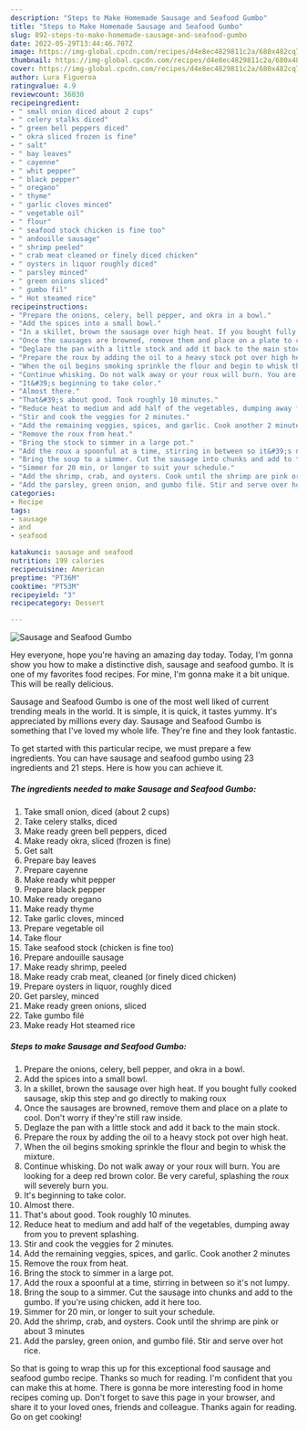 ```yaml
---
description: "Steps to Make Homemade Sausage and Seafood Gumbo"
title: "Steps to Make Homemade Sausage and Seafood Gumbo"
slug: 892-steps-to-make-homemade-sausage-and-seafood-gumbo
date: 2022-05-29T13:44:46.707Z
image: https://img-global.cpcdn.com/recipes/d4e8ec4829811c2a/680x482cq70/sausage-and-seafood-gumbo-recipe-main-photo.jpg
thumbnail: https://img-global.cpcdn.com/recipes/d4e8ec4829811c2a/680x482cq70/sausage-and-seafood-gumbo-recipe-main-photo.jpg
cover: https://img-global.cpcdn.com/recipes/d4e8ec4829811c2a/680x482cq70/sausage-and-seafood-gumbo-recipe-main-photo.jpg
author: Lura Figueroa
ratingvalue: 4.9
reviewcount: 36030
recipeingredient:
- " small onion diced about 2 cups"
- " celery stalks diced"
- " green bell peppers diced"
- " okra sliced frozen is fine"
- " salt"
- " bay leaves"
- " cayenne"
- " whit pepper"
- " black pepper"
- " oregano"
- " thyme"
- " garlic cloves minced"
- " vegetable oil"
- " flour"
- " seafood stock chicken is fine too"
- " andouille sausage"
- " shrimp peeled"
- " crab meat cleaned or finely diced chicken"
- " oysters in liquor roughly diced"
- " parsley minced"
- " green onions sliced"
- " gumbo fil"
- " Hot steamed rice"
recipeinstructions:
- "Prepare the onions, celery, bell pepper, and okra in a bowl."
- "Add the spices into a small bowl."
- "In a skillet, brown the sausage over high heat. If you bought fully cooked sausage, skip this step and go directly to making roux"
- "Once the sausages are browned, remove them and place on a plate to cool. Don&#39;t worry if they&#39;re still raw inside."
- "Deglaze the pan with a little stock and add it back to the main stock."
- "Prepare the roux by adding the oil to a heavy stock pot over high heat."
- "When the oil begins smoking sprinkle the flour and begin to whisk the mixture."
- "Continue whisking. Do not walk away or your roux will burn. You are looking for a deep red brown color. Be very careful, splashing the roux will severely burn you."
- "It&#39;s beginning to take color."
- "Almost there."
- "That&#39;s about good. Took roughly 10 minutes."
- "Reduce heat to medium and add half of the vegetables, dumping away from you to prevent splashing."
- "Stir and cook the veggies for 2 minutes."
- "Add the remaining veggies, spices, and garlic. Cook another 2 minutes"
- "Remove the roux from heat."
- "Bring the stock to simmer in a large pot."
- "Add the roux a spoonful at a time, stirring in between so it&#39;s not lumpy."
- "Bring the soup to a simmer. Cut the sausage into chunks and add to the gumbo. If you&#39;re using chicken, add it here too."
- "Simmer for 20 min, or longer to suit your schedule."
- "Add the shrimp, crab, and oysters. Cook until the shrimp are pink or about 3 minutes"
- "Add the parsley, green onion, and gumbo filé. Stir and serve over hot rice."
categories:
- Recipe
tags:
- sausage
- and
- seafood

katakunci: sausage and seafood 
nutrition: 199 calories
recipecuisine: American
preptime: "PT36M"
cooktime: "PT53M"
recipeyield: "3"
recipecategory: Dessert

---
```



![Sausage and Seafood Gumbo](https://img-global.cpcdn.com/recipes/d4e8ec4829811c2a/680x482cq70/sausage-and-seafood-gumbo-recipe-main-photo.jpg)

Hey everyone, hope you're having an amazing day today. Today, I'm gonna show you how to make a distinctive dish, sausage and seafood gumbo. It is one of my favorites food recipes. For mine, I'm gonna make it a bit unique. This will be really delicious.



Sausage and Seafood Gumbo is one of the most well liked of current trending meals in the world. It is simple, it is quick, it tastes yummy. It's appreciated by millions every day. Sausage and Seafood Gumbo is something that I've loved my whole life. They're fine and they look fantastic.


To get started with this particular recipe, we must prepare a few ingredients. You can have sausage and seafood gumbo using 23 ingredients and 21 steps. Here is how you can achieve it.

<!--inarticleads1-->

##### The ingredients needed to make Sausage and Seafood Gumbo:

1. Take  small onion, diced (about 2 cups)
1. Take  celery stalks, diced
1. Make ready  green bell peppers, diced
1. Make ready  okra, sliced (frozen is fine)
1. Get  salt
1. Prepare  bay leaves
1. Prepare  cayenne
1. Make ready  whit pepper
1. Prepare  black pepper
1. Make ready  oregano
1. Make ready  thyme
1. Take  garlic cloves, minced
1. Prepare  vegetable oil
1. Take  flour
1. Take  seafood stock (chicken is fine too)
1. Prepare  andouille sausage
1. Make ready  shrimp, peeled
1. Make ready  crab meat, cleaned (or finely diced chicken)
1. Prepare  oysters in liquor, roughly diced
1. Get  parsley, minced
1. Make ready  green onions, sliced
1. Take  gumbo filé
1. Make ready  Hot steamed rice




<!--inarticleads2-->

##### Steps to make Sausage and Seafood Gumbo:

1. Prepare the onions, celery, bell pepper, and okra in a bowl.
1. Add the spices into a small bowl.
1. In a skillet, brown the sausage over high heat. If you bought fully cooked sausage, skip this step and go directly to making roux
1. Once the sausages are browned, remove them and place on a plate to cool. Don&#39;t worry if they&#39;re still raw inside.
1. Deglaze the pan with a little stock and add it back to the main stock.
1. Prepare the roux by adding the oil to a heavy stock pot over high heat.
1. When the oil begins smoking sprinkle the flour and begin to whisk the mixture.
1. Continue whisking. Do not walk away or your roux will burn. You are looking for a deep red brown color. Be very careful, splashing the roux will severely burn you.
1. It&#39;s beginning to take color.
1. Almost there.
1. That&#39;s about good. Took roughly 10 minutes.
1. Reduce heat to medium and add half of the vegetables, dumping away from you to prevent splashing.
1. Stir and cook the veggies for 2 minutes.
1. Add the remaining veggies, spices, and garlic. Cook another 2 minutes
1. Remove the roux from heat.
1. Bring the stock to simmer in a large pot.
1. Add the roux a spoonful at a time, stirring in between so it&#39;s not lumpy.
1. Bring the soup to a simmer. Cut the sausage into chunks and add to the gumbo. If you&#39;re using chicken, add it here too.
1. Simmer for 20 min, or longer to suit your schedule.
1. Add the shrimp, crab, and oysters. Cook until the shrimp are pink or about 3 minutes
1. Add the parsley, green onion, and gumbo filé. Stir and serve over hot rice.




So that is going to wrap this up for this exceptional food sausage and seafood gumbo recipe. Thanks so much for reading. I'm confident that you can make this at home. There is gonna be more interesting food in home recipes coming up. Don't forget to save this page in your browser, and share it to your loved ones, friends and colleague. Thanks again for reading. Go on get cooking!
